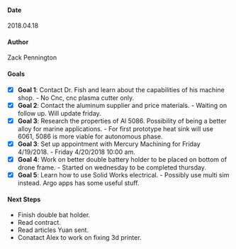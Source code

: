#### Date 
2018.04.18

#### Author 
Zack Pennington

#### Goals
- [x] **Goal 1**: Contact Dr. Fish and learn about the capabilities of his machine shop.
          - No Cnc, cnc plasma cutter only. 
- [x] **Goal 2**: Contact the aluminum supplier and price materials.
          - Waiting on follow up. Will update friday.
- [x] **Goal 3**: Research the properties of Al 5086. Possibility of being a better alloy for marine applications.
          - For first prototype heat sink will use 6061, 5086 is more viable for autonomous phase.
- [x] **Goal 3**: Set up appointment with Mercury Machining for Friday 4/19/2018.
          - Friday 4/20/2018 10:00 am. 
- [x] **Goal 4**: Work on better double battery holder to be placed on bottom of drone frame.
          - Started on wednesday to be completed thursday.
- [x] **Goal 5**: Learn how to use Solid Works electrical.
          - Possibly use multi sim instead. Argo apps has some useful stuff.

#### Next Steps
- Finish double bat holder.
- Read contract.
- Read articles Yuan sent.
- Conatact Alex to work on fixing 3d printer.
